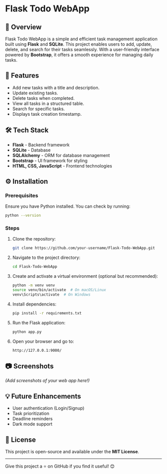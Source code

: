# Flask Todo WebApp

## 📌 Overview
Flask Todo WebApp is a simple and efficient task management application built using **Flask** and **SQLite**. This project enables users to add, update, delete, and search for their tasks seamlessly. With a user-friendly interface powered by **Bootstrap**, it offers a smooth experience for managing daily tasks.

## 🚀 Features
- Add new tasks with a title and description.
- Update existing tasks.
- Delete tasks when completed.
- View all tasks in a structured table.
- Search for specific tasks.
- Displays task creation timestamp.

## 🛠️ Tech Stack
- **Flask** - Backend framework
- **SQLite** - Database
- **SQLAlchemy** - ORM for database management
- **Bootstrap** - UI framework for styling
- **HTML, CSS, JavaScript** - Frontend technologies

## ⚙️ Installation
### Prerequisites
Ensure you have Python installed. You can check by running:
```bash
python --version
```

### Steps
1. Clone the repository:
   ```bash
   git clone https://github.com/your-username/Flask-Todo-WebApp.git
   ```
2. Navigate to the project directory:
   ```bash
   cd Flask-Todo-WebApp
   ```
3. Create and activate a virtual environment (optional but recommended):
   ```bash
   python -m venv venv
   source venv/bin/activate  # On macOS/Linux
   venv\Scripts\activate  # On Windows
   ```
4. Install dependencies:
   ```bash
   pip install -r requirements.txt
   ```
5. Run the Flask application:
   ```bash
   python app.py
   ```
6. Open your browser and go to:
   ```
   http://127.0.0.1:9000/
   ```

## 📷 Screenshots
*(Add screenshots of your web app here!)*

## 💡 Future Enhancements
- User authentication (Login/Signup)
- Task prioritization
- Deadline reminders
- Dark mode support

## 📄 License
This project is open-source and available under the **MIT License**.

---
Give this project a ⭐ on GitHub if you find it useful! 😊

